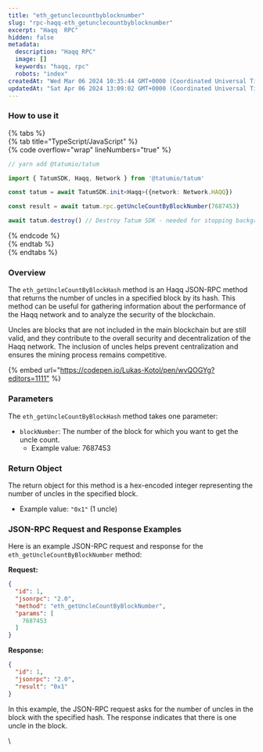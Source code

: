 ```yaml
---
title: "eth_getunclecountbyblocknumber"
slug: "rpc-haqq-eth_getunclecountbyblocknumber"
excerpt: "Haqq  RPC"
hidden: false
metadata: 
  description: "Haqq RPC"
  image: []
  keywords: "haqq, rpc"
  robots: "index"
createdAt: "Wed Mar 06 2024 10:35:44 GMT+0000 (Coordinated Universal Time)"
updatedAt: "Sat Apr 06 2024 13:09:02 GMT+0000 (Coordinated Universal Time)"
---
```




### How to use it

{% tabs %}  
{% tab title="TypeScript/JavaScript" %}  
{% code overflow="wrap" lineNumbers="true" %}

```typescript
// yarn add @tatumio/tatum

import { TatumSDK, Haqq, Network } from '@tatumio/tatum'

const tatum = await TatumSDK.init<Haqq>({network: Network.HAQQ})

const result = await tatum.rpc.getUncleCountByBlockNumber(7687453)

await tatum.destroy() // Destroy Tatum SDK - needed for stopping background jobs
```

{% endcode %}  
{% endtab %}  
{% endtabs %}

### Overview

The `eth_getUncleCountByBlockHash` method is an Haqq JSON-RPC method that returns the number of uncles in a specified block by its hash. This method can be useful for gathering information about the performance of the Haqq network and to analyze the security of the blockchain.

Uncles are blocks that are not included in the main blockchain but are still valid, and they contribute to the overall security and decentralization of the Haqq network. The inclusion of uncles helps prevent centralization and ensures the mining process remains competitive.

{% embed url="<https://codepen.io/Lukas-Kotol/pen/wvQOGYg?editors=1111"> %}

### Parameters

The `eth_getUncleCountByBlockHash` method takes one parameter:

- `blockNumber`: The number of the block for which you want to get the uncle count.
  - Example value: 7687453

### Return Object

The return object for this method is a hex-encoded integer representing the number of uncles in the specified block.

- Example value: `"0x1"` (1 uncle)

### JSON-RPC Request and Response Examples

Here is an example JSON-RPC request and response for the `eth_getUncleCountByBlockNumber` method:

**Request:**

```json
{
  "id": 1,
  "jsonrpc": "2.0",
  "method": "eth_getUncleCountByBlockNumber",
  "params": [
    7687453
  ]
}
```

**Response:**

```json
{
  "id": 1,
  "jsonrpc": "2.0",
  "result": "0x1"
}
```

In this example, the JSON-RPC request asks for the number of uncles in the block with the specified hash. The response indicates that there is one uncle in the block.

\\
